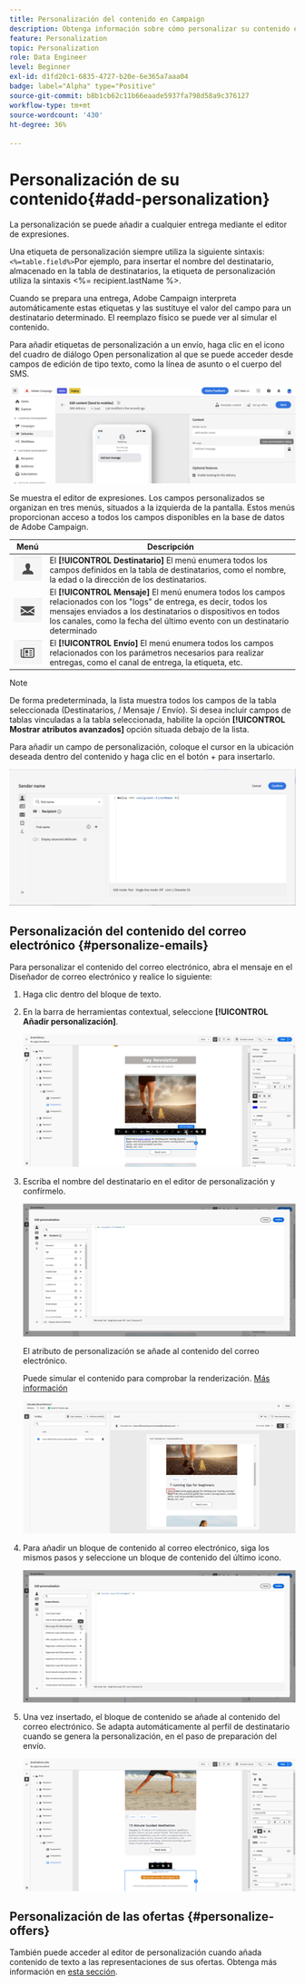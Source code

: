 ```yaml
---
title: Personalización del contenido en Campaign
description: Obtenga información sobre cómo personalizar su contenido en la IU de la web de Adobe Campaign
feature: Personalization
topic: Personalization
role: Data Engineer
level: Beginner
exl-id: d1fd20c1-6835-4727-b20e-6e365a7aaa04
badge: label="Alpha" type="Positive"
source-git-commit: b8b1cb62c11b66eaade5937fa798d58a9c376127
workflow-type: tm+mt
source-wordcount: '430'
ht-degree: 36%

---
```



# Personalización de su contenido{#add-personalization}

La personalización se puede añadir a cualquier entrega mediante el editor de expresiones.

Una etiqueta de personalización siempre utiliza la siguiente sintaxis: `<%=table.field%>`Por ejemplo, para insertar el nombre del destinatario, almacenado en la tabla de destinatarios, la etiqueta de personalización utiliza la sintaxis &lt;%= recipient.lastName %>.

Cuando se prepara una entrega, Adobe Campaign interpreta automáticamente estas etiquetas y las sustituye el valor del campo para un destinatario determinado. El reemplazo físico se puede ver al simular el contenido.

Para añadir etiquetas de personalización a un envío, haga clic en el icono del cuadro de diálogo Open personalization al que se puede acceder desde campos de edición de tipo texto, como la línea de asunto o el cuerpo del SMS.

![](assets/perso-access.png)

Se muestra el editor de expresiones. Los campos personalizados se organizan en tres menús, situados a la izquierda de la pantalla. Estos menús proporcionan acceso a todos los campos disponibles en la base de datos de Adobe Campaign.

| Menú | Descripción |
|-----|------------|
| ![](assets/do-not-localize/perso-recipients-menu.png) | El **[!UICONTROL Destinatario]** El menú enumera todos los campos definidos en la tabla de destinatarios, como el nombre, la edad o la dirección de los destinatarios. |
| ![](assets/do-not-localize/perso-message-menu.png) | El **[!UICONTROL Mensaje]** El menú enumera todos los campos relacionados con los &quot;logs&quot; de entrega, es decir, todos los mensajes enviados a los destinatarios o dispositivos en todos los canales, como la fecha del último evento con un destinatario determinado |
| ![](assets/do-not-localize/perso-delivery-menu.png) | El **[!UICONTROL Envío]** El menú enumera todos los campos relacionados con los parámetros necesarios para realizar entregas, como el canal de entrega, la etiqueta, etc. |

>[!NOTE]
>
>De forma predeterminada, la lista muestra todos los campos de la tabla seleccionada (Destinatarios, / Mensaje / Envío). Si desea incluir campos de tablas vinculadas a la tabla seleccionada, habilite la opción **[!UICONTROL Mostrar atributos avanzados]** opción situada debajo de la lista.

Para añadir un campo de personalización, coloque el cursor en la ubicación deseada dentro del contenido y haga clic en el botón + para insertarlo.

![](assets/perso-insert-field.png)

## Personalización del contenido del correo electrónico {#personalize-emails}

Para personalizar el contenido del correo electrónico, abra el mensaje en el Diseñador de correo electrónico y realice lo siguiente:

1. Haga clic dentro del bloque de texto.
1. En la barra de herramientas contextual, seleccione **[!UICONTROL Añadir personalización]**.

   ![](assets/perso-add-to-content.png)

1. Escriba el nombre del destinatario en el editor de personalización y confírmelo.

   ![](assets/perso-add-name.png)

   El atributo de personalización se añade al contenido del correo electrónico.

   Puede simular el contenido para comprobar la renderización. [Más información](../preview-test/preview-content.md)

   ![](assets/perso-rendering.png)

1. Para añadir un bloque de contenido al correo electrónico, siga los mismos pasos y seleccione un bloque de contenido del último icono.

   ![](assets/perso-insert-block.png)

1. Una vez insertado, el bloque de contenido se añade al contenido del correo electrónico. Se adapta automáticamente al perfil de destinatario cuando se genera la personalización, en el paso de preparación del envío.

   ![](assets/perso-content-block-in-email.png)


## Personalización de las ofertas {#personalize-offers}

También puede acceder al editor de personalización cuando añada contenido de texto a las representaciones de sus ofertas. Obtenga más información en [esta sección](../content/offers.md).

